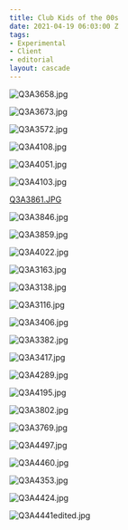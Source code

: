 ```yaml
---
title: Club Kids of the 00s
date: 2021-04-19 06:03:00 Z
tags:
- Experimental
- Client
- editorial
layout: cascade
---
```


![Q3A3658.jpg](/uploads/Q3A3658.jpg)

<!-- break -->

![Q3A3673.jpg](/uploads/Q3A3673.jpg)

<!-- break -->

![Q3A3572.jpg](/uploads/Q3A3572.jpg)

<!-- break -->

![Q3A4108.jpg](/uploads/Q3A4108.jpg)

<!-- break -->

![Q3A4051.jpg](/uploads/Q3A4051.jpg)

<!-- break -->

![Q3A4103.jpg](/uploads/Q3A4103.jpg)

<!-- break -->

[Q3A3861.JPG](/uploads/_Q3A3861.JPG)

<!-- break -->

![Q3A3846.jpg](/uploads/Q3A3846.jpg)

<!-- break -->

![Q3A3859.jpg](/uploads/Q3A3859.jpg)

<!-- break -->

![Q3A4022.jpg](/uploads/Q3A4022.jpg)

<!-- break -->

![Q3A3163.jpg](/uploads/Q3A3163.jpg)

<!-- break -->

![Q3A3138.jpg](/uploads/Q3A3138.jpg)

<!-- break -->

![Q3A3116.jpg](/uploads/Q3A3116.jpg)

<!-- break -->

![Q3A3406.jpg](/uploads/Q3A3406.jpg)

<!-- break -->

![Q3A3382.jpg](/uploads/Q3A3382.jpg)

<!-- break -->

![Q3A3417.jpg](/uploads/Q3A3417.jpg)

<!-- break -->

![Q3A4289.jpg](/uploads/Q3A4289.jpg)

<!-- break -->

![Q3A4195.jpg](/uploads/Q3A4195.jpg)

<!-- break -->

![Q3A3802.jpg](/uploads/Q3A3802.jpg)

<!-- break -->

![Q3A3769.jpg](/uploads/Q3A3769.jpg)

<!-- break -->

![Q3A4497.jpg](/uploads/Q3A4497.jpg)

<!-- break -->

![Q3A4460.jpg](/uploads/Q3A4460.jpg)

<!-- break -->

![Q3A4353.jpg](/uploads/Q3A4353.jpg)

<!-- break -->

![Q3A4424.jpg](/uploads/Q3A4424.jpg)

<!-- break -->

![Q3A4441edited.jpg](/uploads/Q3A4441edited.jpg)
